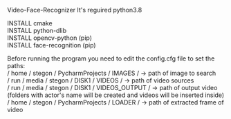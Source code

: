 Video-Face-Recognizer
It's reguired python3.8  


INSTALL cmake  
INSTALL python-dlib  
INSTALL opencv-python  (pip)  
INSTALL face-recognition (pip)  

Before running the program you need to edit the config.cfg file to set the paths:  
/ home / stegon / PycharmProjects / IMAGES / -> path of image to search  
/ run / media / stegon / DISK1 / VIDEOS / -> path of video sources  
/ run / media / stegon / DISK1 / VIDEOS_OUTPUT / -> path of output video (folders with actor's name will be created and videos                                                                           will be inserted inside)    
/ home / stegon / PycharmProjects / LOADER / -> path of extracted frame of video 

